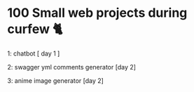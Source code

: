 # 100 Small web projects during curfew 🐈 

1: chatbot [ day 1 ]


2: swagger yml comments generator [day 2]


3: anime image generator [day 2]
